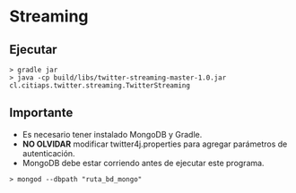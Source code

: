 # Streaming

## Ejecutar
```
> gradle jar
> java -cp build/libs/twitter-streaming-master-1.0.jar cl.citiaps.twitter.streaming.TwitterStreaming
```

## Importante
* Es necesario tener instalado MongoDB y Gradle.
* **NO OLVIDAR** modificar twitter4j.properties para agregar parámetros de autenticación.
* MongoDB debe estar corriendo antes de ejecutar este programa.
```
> mongod --dbpath "ruta_bd_mongo"
```
